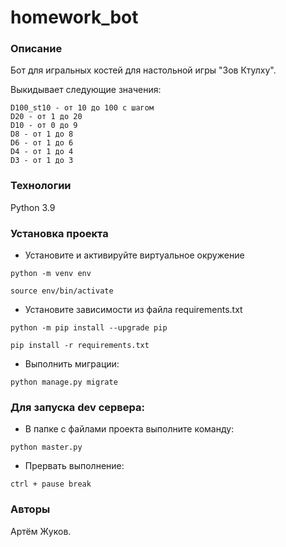 # homework_bot
### Описание
Бот для игральных костей для настольной игры "Зов Ктулху".

Выкидывает следующие значения:
```
D100_st10 - от 10 до 100 с шагом
D20 - от 1 до 20
D10 - от 0 до 9
D8 - от 1 до 8
D6 - от 1 до 6
D4 - от 1 до 4
D3 - от 1 до 3
```
### Технологии
Python 3.9
### Установка проекта
- Установите и активируйте виртуальное окружение
```
python -m venv env
```
```
source env/bin/activate
```
- Установите зависимости из файла requirements.txt
```
python -m pip install --upgrade pip
```
```
pip install -r requirements.txt
```
- Выполнить миграции:
```
python manage.py migrate
```
### Для запуска dev сервера:
- В папке с файлами проекта выполните команду:
```
python master.py
``` 
- Прервать выполнение:
```
ctrl + pause break
```
### Авторы
Артём Жуков. 